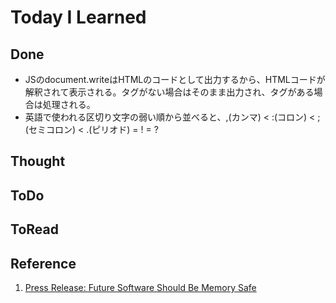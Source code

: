 # Today I Learned

## Done
- JSのdocument.writeはHTMLのコードとして出力するから、HTMLコードが解釈されて表示される。タグがない場合はそのまま出力され、タグがある場合は処理される。
- 英語で使われる区切り文字の弱い順から並べると、,(カンマ) < :(コロン) < ;(セミコロン) < .(ピリオド) = ! = ?

## Thought

## ToDo

## ToRead

## Reference
1. [Press Release: Future Software Should Be Memory Safe](https://www.whitehouse.gov/oncd/briefing-room/2024/02/26/press-release-technical-report/)